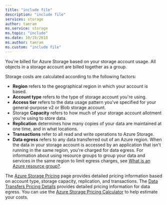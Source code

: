 ```yaml
---
title: "include file"
description: "include file"
services: storage
author: tamram
ms.service: storage
ms.topic: "include"
ms.date: 10/19/2018
ms.author: tamram
ms.custom: "include file"
---
```


You're billed for Azure Storage based on your storage account usage. All objects in a storage account are billed together as a group. 

Storage costs are calculated according to the following factors: 

* **Region** refers to the geographical region in which your account is based.
* **Account type** refers to the type of storage account you're using. 
* **Access tier** refers to the data usage pattern you've specified for your general-purpose v2 or Blob storage account.
* Storage **Capacity** refers to how much of your storage account allotment you're using to store data.
* **Replication** determines how many copies of your data are maintained at one time, and in what locations.
* **Transactions** refer to all read and write operations to Azure Storage.
* **Data egress** refers to any data transferred out of an Azure region. When the data in your storage account is accessed by an application that isn't running in the same region, you're charged for data egress. For information about using resource groups to group your data and services in the same region to limit egress charges, see [What is an Azure resource group?](https://docs.microsoft.com/azure/cloud-adoption-framework/govern/resource-consistency/resource-access-management#what-is-an-azure-resource-group). 

The [Azure Storage Pricing](https://azure.microsoft.com/pricing/details/storage/) page provides detailed pricing information based on account type, storage capacity, replication, and transactions. The [Data Transfers Pricing Details](https://azure.microsoft.com/pricing/details/data-transfers/) provides detailed pricing information for data egress. You can use the [Azure Storage Pricing Calculator](https://azure.microsoft.com/pricing/calculator/?scenario=data-management) to help estimate your costs.

